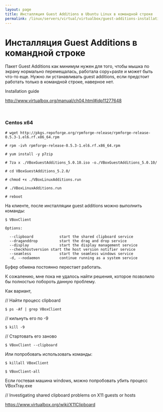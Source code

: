 ```yaml
---
layout: page
title: Инсталляция Guest Additions в Ubuntu Linux в командной строке
permalink: /linux/servers/virtual/virtualbox/guest-additions-installation-in-command-line/
---
```



# Инсталляция Guest Additions в командной строке


Пакет Guest Additions как минимум нужен для того, чтобы мышка по экрану нормально перемещалась, работала copy+paste и может быть что-то еще. Нужно ли устанавливать guest additions, если предстоит работать только в командной строке, наверное нет.

Installation guide

http://www.virtualbox.org/manual/ch04.html#idp11277648




<!-- <br/>

### Centos 7.3 x64

    # dnf -y install gcc automake make kernel-devel kernel-headers perl

VBoxGuestAdditions_5.2.0.iso - не заработала, ошибка при компиляции:


hgsmi_base.c:99:2: error: implicit declaration of function ‘AssertRC’ [-Werror=implicit-function-declaration]
  AssertRC(p->rc);


  # chmod +x VBoxLinuxAdditions.run  
  # ./VBoxLinuxAdditions.run -->


<br/>

### Centos x64


    # wget http://pkgs.repoforge.org/rpmforge-release/rpmforge-release-0.5.3-1.el6.rf.x86_64.rpm

    # rpm -ivh rpmforge-release-0.5.3-1.el6.rf.x86_64.rpm

    # yum install -y p7zip

    # 7za x ./VBoxGuestAdditions_5.0.10.iso -o./VBoxGuestAdditions_5.0.10/

    # cd VBoxGuestAdditions_5.2.0/

    # chmod +x ./VBoxLinuxAdditions.run

    # ./VBoxLinuxAdditions.run

    # reboot

На клиенте, после инсталляции guest additions можно выполнить команды:

    $ VBoxClient

    Options:

      --clipboard            start the shared clipboard service
      --draganddrop          start the drag and drop service
      --display              start the display management service
      --checkhostversion start the host version notifier service
      --seamless             start the seamless windows service
      -d, --nodaemon         continue running as a system service

Буфер обмена постоянно перестает работать.

К сожалению, мне пока не удалось найти решения, которое позволило бы полностью побороть данную проблему.

Как вариант,

// Найти процесс clipboard

    $ ps -Af | grep VBoxClient

// кильнуть его по -9

    $ kill -9

// Стартовать его заново

    $ VBoxClient --clipboard

Или попробовать использовать команды:

    $ killall VBoxClient

    $ VBoxClient-all

Если гостевая машина windows, можно попробовать убить процесс VBoxTray.exe

// Investigating shared clipboard problems on X11 guests or hosts

https://www.virtualbox.org/wiki/X11Clipboard
